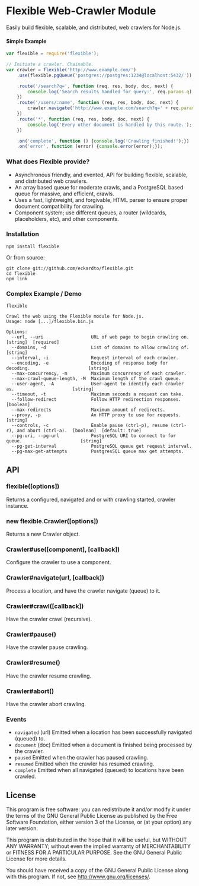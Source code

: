 Flexible Web-Crawler Module
===========================

Easily build flexible, scalable, and distributed, web crawlers for Node.js.

#### Simple Example

```javascript
var flexible = require('flexible');

// Initiate a crawler. Chainable.
var crawler = flexible('http://www.example.com/')
    .use(flexible.pgQueue('postgres://postgres:1234@localhost:5432/'))

    .route('/search?q=', function (req, res, body, doc, next) {
        console.log('Search results handled for query:', req.params.q);
    })
    .route('/users/:name', function (req, res, body, doc, next) {
        crawler.navigate('http://www.example.com/search?q=' + req.params.name);
    })
    .route('*', function (req, res, body, doc, next) {
        console.log('Every other document is handled by this route.');
    })

    .on('complete', function () {console.log('Crawling finished!');})
    .on('error', function (error) {console.error(error);});

```
### What does Flexible provide?
* Asynchronous friendly, and evented, API for building flexible, scalable, and distributed web crawlers.
* An array based queue for moderate crawls, and a PostgreSQL based queue for massive, and efficient, crawls.
* Uses a fast, lightweight, and forgivable, HTML parser to ensure proper document compatibility for crawling.
* Component system; use different queues, a router (wildcards, placeholders, etc), and other components.

### Installation

```
npm install flexible
```

Or from source:

```
git clone git://github.com/eckardto/flexible.git 
cd flexible
npm link
```

### Complex Example / Demo

```
flexible 

Crawl the web using the Flexible module for Node.js.
Usage: node [...]/flexible.bin.js

Options:
  --url, --uri                  URL of web page to begin crawling on.                        [string]  [required]
  --domains, -d                 List of domains to allow crawling of.                        [string]
  --interval, -i                Request interval of each crawler.                          
  --encoding, -e                Encoding of response body for decoding.                      [string]
  --max-concurrency, -m         Maximum concurrency of each crawler.                       
  --max-crawl-queue-length, -M  Maximum length of the crawl queue.                         
  --user-agent, -A              User-agent to identify each crawler as.                      [string]
  --timeout, -t                 Maximum seconds a request can take.                        
  --follow-redirect             Follow HTTP redirection responses.                           [boolean]
  --max-redirects               Maximum amount of redirects.                               
  --proxy, -p                   An HTTP proxy to use for requests.                           [string]
  --controls, -c                Enable pause (ctrl-p), resume (ctrl-r), and abort (ctrl-a).  [boolean]  [default: true]
  --pg-uri, --pg-url            PostgreSQL URI to connect to for queue.                      [string]
  --pg-get-interval             PostgreSQL queue get request interval.                     
  --pg-max-get-attempts         PostgresSQL queue max get attempts.
```

## API

### flexible([options])
Returns a configured, navigated and or with crawling started, crawler instance.

### new flexible.Crawler([options])
Returns a new Crawler object.

### Crawler#use([component], [callback])
Configure the crawler to use a component.

### Crawler#navigate(url, [callback])
Process a location, and have the crawler navigate (queue) to it.

### Crawler#crawl([callback])
Have the crawler crawl (recursive).

### Crawler#pause()
Have the crawler pause crawling.

### Crawler#resume()
Have the crawler resume crawling.

### Crawler#abort()
Have the crawler abort crawling.

### Events

* `navigated` (url)
Emitted when a location has been successfully navigated (queued) to.
* `document` (doc)
Emitted when a document is finished being processed by the crawler.
* `paused`
Emitted when the crawler has paused crawling.
* `resumed`
Emitted when the crawler has resumed crawling.
* `complete`
Emitted when all navigated (queued) to locations have been crawled.

## License
This program is free software: you can redistribute it and/or modify
it under the terms of the GNU General Public License as published by
the Free Software Foundation, either version 3 of the License, or
(at your option) any later version.

This program is distributed in the hope that it will be useful,
but WITHOUT ANY WARRANTY; without even the implied warranty of
MERCHANTABILITY or FITNESS FOR A PARTICULAR PURPOSE.  See the
GNU General Public License for more details.

You should have received a copy of the GNU General Public License
along with this program.  If not, see <http://www.gnu.org/licenses/>.
